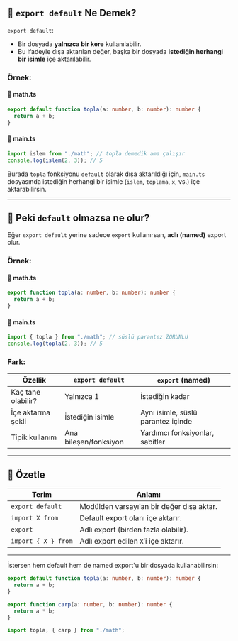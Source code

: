 
## 🔹 `export default` Ne Demek?

`export default`:

- Bir dosyada **yalnızca bir kere** kullanılabilir.
- Bu ifadeyle dışa aktarılan değer, başka bir dosyada **istediğin herhangi bir isimle** içe aktarılabilir.

### Örnek:

#### 📁 math.ts

```ts
export default function topla(a: number, b: number): number {
  return a + b;
}
```

#### 📁 main.ts

```ts
import islem from "./math"; // topla demedik ama çalışır
console.log(islem(2, 3)); // 5
```

Burada `topla` fonksiyonu `default` olarak dışa aktarıldığı için, `main.ts` dosyasında istediğin herhangi bir isimle (`islem`, `toplama`, `x`, vs.) içe aktarabilirsin.

---

## 🔸 Peki `default` olmazsa ne olur?

Eğer `export default` yerine sadece `export` kullanırsan, **adlı (named)** export olur.

### Örnek:

#### 📁 math.ts

```ts
export function topla(a: number, b: number): number {
  return a + b;
}
```

#### 📁 main.ts

```ts
import { topla } from "./math"; // süslü parantez ZORUNLU
console.log(topla(2, 3)); // 5
```

### Fark:

|Özellik|`export default`|`export` (named)|
|---|---|---|
|Kaç tane olabilir?|Yalnızca 1|İstediğin kadar|
|İçe aktarma şekli|İstediğin isimle|Aynı isimle, süslü parantez içinde|
|Tipik kullanım|Ana bileşen/fonksiyon|Yardımcı fonksiyonlar, sabitler|

---

## 🧠 Özetle

| Terim               | Anlamı                                    |
| ------------------- | ----------------------------------------- |
| `export default`    | Modülden varsayılan bir değer dışa aktar. |
| `import X from`     | Default export olanı içe aktarır.         |
| `export`            | Adlı export (birden fazla olabilir).      |
| `import { X } from` | Adlı export edilen `X`’i içe aktarır.     |

---

İstersen hem default hem de named export'u bir dosyada kullanabilirsin:

```ts
export default function topla(a: number, b: number): number {
  return a + b;
}

export function carp(a: number, b: number): number {
  return a * b;
}
```

```ts
import topla, { carp } from "./math";
```
